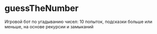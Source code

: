 # guessTheNumber
Игровой бот по угадыванию чисел: 10 попыток, подсказки больше или меньше, на основе рекурсии и замыканий

